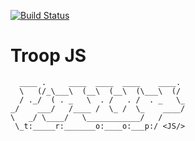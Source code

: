 [![Build Status](https://api.travis-ci.org/troopjs/troopjs.svg)](https://travis-ci.org/troopjs/troopjs)

# Troop JS
````
  ____ .     ____  ____  ____    ____.
  \   (/_\___\  (__\  (__\  (\___\  (/
  / ._/  ( . _   \  . /   . /  . _   \_
_/    ___/   /____ /  \_ /  \_    ____/
\   _/ \____/   \____________/   /
 \_t:_____r:_______o:____o:___p:/ <JS/>
````
